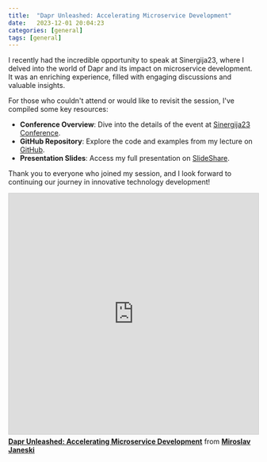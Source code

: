 ```yaml
---
title:  "Dapr Unleashed: Accelerating Microservice Development"
date:   2023-12-01 20:04:23
categories: [general]
tags: [general]
---
```


I recently had the incredible opportunity to speak at Sinergija23, where I delved into the world of Dapr and its impact on microservice development. It was an enriching experience, filled with engaging discussions and valuable insights.

For those who couldn't attend or would like to revisit the session, I've compiled some key resources:

- **Conference Overview**: Dive into the details of the event at [Sinergija23 Conference](https://sinergija.live/en/2023).
- **GitHub Repository**: Explore the code and examples from my lecture on [GitHub](https://github.com/janeski/dapr-unleashed).
- **Presentation Slides**: Access my full presentation on [SlideShare](https://www.slideshare.net/MiroslavJaneski/dapr-unleashed-accelerating-microservice-development).

Thank you to everyone who joined my session, and I look forward to continuing our journey in innovative technology development!

<iframe src="https://www.slideshare.net/slideshow/embed_code/key/Bfv5aeXqLrY4T5?startSlide=1" width="597" height="486" frameborder="0" marginwidth="0" marginheight="0" scrolling="no" style="border:1px solid #CCC; border-width:1px; margin-bottom:5px;max-width: 100%;" allowfullscreen></iframe><div style="margin-bottom:5px"><strong><a href="https://www.slideshare.net/MiroslavJaneski/dapr-unleashed-accelerating-microservice-development" title="Dapr Unleashed: Accelerating Microservice Development" target="_blank">Dapr Unleashed: Accelerating Microservice Development</a></strong> from <strong><a href="https://www.slideshare.net/MiroslavJaneski" target="_blank">Miroslav Janeski</a></strong></div>